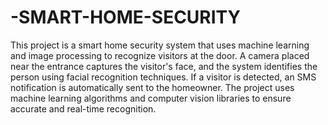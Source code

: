 # -SMART-HOME-SECURITY

This project is a smart home security system that uses machine learning and image processing to recognize visitors at the door. A camera placed near the entrance captures the visitor's face, and the system identifies the person using facial recognition techniques. If a visitor is detected, an SMS notification is automatically sent to the homeowner. The project uses machine learning algorithms and computer vision libraries to ensure accurate and real-time recognition.
